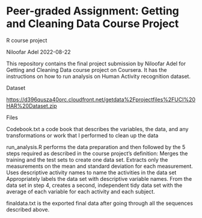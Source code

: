 # Peer-graded Assignment: Getting and Cleaning Data Course Project
R course project


Niloofar Adel
2022-08-22


This repository contains the final project submission by Niloofar Adel for Getting and Cleaning Data course project on Coursera. It has the instructions on how to run analysis on Human Activity recognition dataset.

Dataset

https://d396qusza40orc.cloudfront.net/getdata%2Fprojectfiles%2FUCI%20HAR%20Dataset.zip

Files

Codebook.txt  a code book that describes the variables, the data, and any transformations or work that I performed to clean up the data

run_analysis.R performs the data preparation and then followed by the 5 steps required as described in the course project’s definition:
    Merges the training and the test sets to create one data set.
    Extracts only the measurements on the mean and standard deviation for each measurement.
    Uses descriptive activity names to name the activities in the data set
    Appropriately labels the data set with descriptive variable names.
    From the data set in step 4, creates a second, independent tidy data set with the average of each variable for each activity and each subject.

finaldata.txt is the exported final data after going through all the sequences described above.

